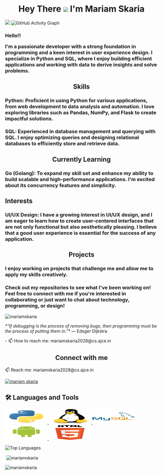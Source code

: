 
<h1 align="center">Hey There <img src="https://media.giphy.com/media/hvRJCLFzcasrR4ia7z/giphy.gif" width="25px"> I'm Mariam Skaria </h1>
<img src="profile.jpg"&height="500">
<img src="https://github-readme-activity-graph.vercel.app/graph?username=MariamSkaria&theme=github-compact&height=300" alt="GitHub Activity Graph">
<h3 align="left"><p>Hello!!<p/> I'm a passionate developer with a strong foundation in programming and a keen interest in user experience design. I specialize in Python and SQL, where I enjoy building efficient applications and working with data to derive insights and solve problems. </h3>
<h2 align="center"><b>Skills</b></h2>
<h3 align="left">Python: Proficient in using Python for various applications, from web development to data analysis and automation. I love exploring libraries such as Pandas, NumPy, and Flask to create impactful solutions. </h3>
<h3 align="left">SQL: Experienced in database management and querying with SQL. I enjoy optimizing queries and designing relational databases to efficiently store and retrieve data. </h3>


<h2 align="center"><b>Currently Learning</b></h2>
<h3 align="left">Go (Golang): To expand my skill set and enhance my ability to build scalable and high-performance applications. I'm excited about its concurrency features and simplicity. </h3>

<h2><b>Interests</b></h2>
<h3 align="left">UI/UX Design: I have a growing interest in UI/UX design, and I am eager to learn how to create user-centered interfaces that are not only functional but also aesthetically pleasing. I believe that a good user experience is essential for the success of any application.</h3> 

<h2 align="center"><b>Projects</b></h2>
<h3 align="left">I enjoy working on projects that challenge me and allow me to apply my skills creatively.</h3>
<h3>Check out my repositories to see what I've been working on! Feel free to connect with me if you're interested in collaborating or just want to chat about technology, programming, or design!</h3>

<p align="left"> <img src="https://komarev.com/ghpvc/?username=mariamskaria&label=Profile%20views&color=0e75b6&style=flat" alt="mariamskaria" /> </p>
<p><em>*"If debugging is the process of removing bugs, then programming must be the process of putting them in."*</em> — Edsger Dijkstra </p>
- 📫 How to reach me: mariamskaria2028@cs.ajce.in

<h2 align="center"><b>Connect with me</b></h2>
📫 Reach me: mariamskaria2028@cs.ajce.in

<p align="left">

<a href="https://www.linkedin.com/in/mariam-skaria/" target="blank"><img align="center" src="https://raw.githubusercontent.com/rahuldkjain/github-profile-readme-generator/master/src/images/icons/Social/linked-in-alt.svg" alt="mariam skaria" height="50" width="140" /></a>
</p>

<h2><b>🛠️ Languages and Tools</b></h2>
<p align="left"> <a href="https://www.python.org" target="_blank" rel="noreferrer"><img src="https://raw.githubusercontent.com/devicons/devicon/master/icons/python/python-original.svg" alt="python" width="140" height="50"/> </a> <a href="https://www.linux.org/" target="_blank" rel="noreferrer"> <img src="https://raw.githubusercontent.com/devicons/devicon/master/icons/linux/linux-original.svg" alt="linux" width="140" height="50"/> </a> <a href="https://www.mysql.com/" target="_blank" rel="noreferrer"> <img src="https://raw.githubusercontent.com/devicons/devicon/master/icons/mysql/mysql-original-wordmark.svg" alt="mysql" width="140" height="50"/> </a> <a href="https://developer.android.com" target="_blank" rel="noreferrer"> <img src="https://raw.githubusercontent.com/devicons/devicon/master/icons/android/android-original-wordmark.svg" alt="android" width="140" height="50"/> </a><a href="https://www.w3.org/html/" target="_blank" rel="noreferrer"> <img src="https://raw.githubusercontent.com/devicons/devicon/master/icons/html5/html5-original-wordmark.svg" alt="html5" width="140" height="50"/> </a> </p>

<img src="https://github-readme-stats-alpha-snowy-32.vercel.app/api/top-langs/?username=MariamSkaria&theme=transparent&include_all_commits=true&count_private=true&layout=compact&langs_count=10&hide_border=true" alt="Top Languages">
<p>&nbsp;<img align="center" src="https://github-readme-stats.vercel.app/api?username=MariamSkaria&show_icons=true&locale=en&theme=transparent&hide_border=true" alt="mariamskaria" /></p>

<p><img align="center" src="https://github-readme-streak-stats.herokuapp.com/?user=MariamSkaria&show_icons=true&locale=en&theme=transparent" alt="mariamskaria" /></p>
